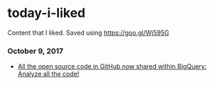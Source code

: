 # today-i-liked 
Content that I liked. Saved using https://goo.gl/Wj595G 

### October 9, 2017 
- [All the open source code in GitHub now shared within BigQuery: Analyze all the code!](https://medium.com/google-cloud/github-on-bigquery-analyze-all-the-code-b3576fd2b150) 
